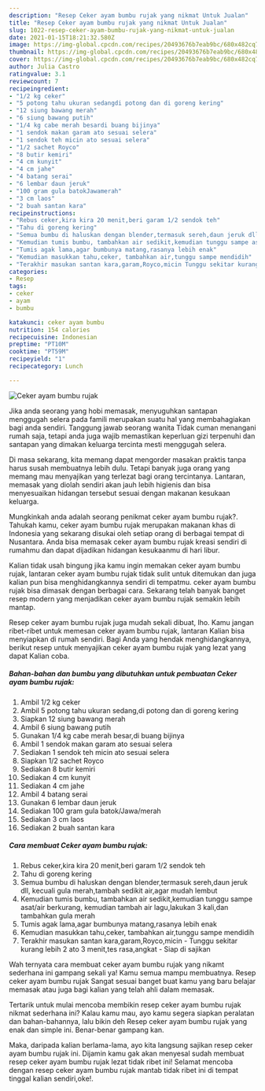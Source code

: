 ```yaml
---
description: "Resep Ceker ayam bumbu rujak yang nikmat Untuk Jualan"
title: "Resep Ceker ayam bumbu rujak yang nikmat Untuk Jualan"
slug: 1022-resep-ceker-ayam-bumbu-rujak-yang-nikmat-untuk-jualan
date: 2021-01-15T18:21:32.580Z
image: https://img-global.cpcdn.com/recipes/20493676b7eab9bc/680x482cq70/ceker-ayam-bumbu-rujak-foto-resep-utama.jpg
thumbnail: https://img-global.cpcdn.com/recipes/20493676b7eab9bc/680x482cq70/ceker-ayam-bumbu-rujak-foto-resep-utama.jpg
cover: https://img-global.cpcdn.com/recipes/20493676b7eab9bc/680x482cq70/ceker-ayam-bumbu-rujak-foto-resep-utama.jpg
author: Julia Castro
ratingvalue: 3.1
reviewcount: 7
recipeingredient:
- "1/2 kg ceker"
- "5 potong tahu ukuran sedangdi potong dan di goreng kering"
- "12 siung bawang merah"
- "6 siung bawang putih"
- "1/4 kg cabe merah besardi buang bijinya"
- "1 sendok makan garam ato sesuai selera"
- "1 sendok teh micin ato sesuai selera"
- "1/2 sachet Royco"
- "8 butir kemiri"
- "4 cm kunyit"
- "4 cm jahe"
- "4 batang serai"
- "6 lembar daun jeruk"
- "100 gram gula batokJawamerah"
- "3 cm laos"
- "2 buah santan kara"
recipeinstructions:
- "Rebus ceker,kira kira 20 menit,beri garam 1/2 sendok teh"
- "Tahu di goreng kering"
- "Semua bumbu di haluskan dengan blender,termasuk sereh,daun jeruk dll, kecuali gula merah,tambah sedikit air,agar mudah lembut"
- "Kemudian tumis bumbu, tambahkan air sedikit,kemudian tunggu sampe asat/air berkurang, kemudian tambah air lagu,lakukan 3 kali,dan tambahkan gula merah"
- "Tumis agak lama,agar bumbunya matang,rasanya lebih enak"
- "Kemudian masukkan tahu,ceker, tambahkan air,tunggu sampe mendidih"
- "Terakhir masukan santan kara,garam,Royco,micin Tunggu sekitar kurang lebih 2 ato 3 menit,tes rasa,angkat Siap di sajikan"
categories:
- Resep
tags:
- ceker
- ayam
- bumbu

katakunci: ceker ayam bumbu 
nutrition: 154 calories
recipecuisine: Indonesian
preptime: "PT10M"
cooktime: "PT59M"
recipeyield: "1"
recipecategory: Lunch

---
```



![Ceker ayam bumbu rujak](https://img-global.cpcdn.com/recipes/20493676b7eab9bc/680x482cq70/ceker-ayam-bumbu-rujak-foto-resep-utama.jpg)

Jika anda seorang yang hobi memasak, menyuguhkan santapan menggugah selera pada famili merupakan suatu hal yang membahagiakan bagi anda sendiri. Tanggung jawab seorang  wanita Tidak cuman menangani rumah saja, tetapi anda juga wajib memastikan keperluan gizi terpenuhi dan santapan yang dimakan keluarga tercinta mesti menggugah selera.

Di masa  sekarang, kita memang dapat mengorder masakan praktis tanpa harus susah membuatnya lebih dulu. Tetapi banyak juga orang yang memang mau menyajikan yang terlezat bagi orang tercintanya. Lantaran, memasak yang diolah sendiri akan jauh lebih higienis dan bisa menyesuaikan hidangan tersebut sesuai dengan makanan kesukaan keluarga. 



Mungkinkah anda adalah seorang penikmat ceker ayam bumbu rujak?. Tahukah kamu, ceker ayam bumbu rujak merupakan makanan khas di Indonesia yang sekarang disukai oleh setiap orang di berbagai tempat di Nusantara. Anda bisa memasak ceker ayam bumbu rujak kreasi sendiri di rumahmu dan dapat dijadikan hidangan kesukaanmu di hari libur.

Kalian tidak usah bingung jika kamu ingin memakan ceker ayam bumbu rujak, lantaran ceker ayam bumbu rujak tidak sulit untuk ditemukan dan juga kalian pun bisa menghidangkannya sendiri di tempatmu. ceker ayam bumbu rujak bisa dimasak dengan berbagai cara. Sekarang telah banyak banget resep modern yang menjadikan ceker ayam bumbu rujak semakin lebih mantap.

Resep ceker ayam bumbu rujak juga mudah sekali dibuat, lho. Kamu jangan ribet-ribet untuk memesan ceker ayam bumbu rujak, lantaran Kalian bisa menyiapkan di rumah sendiri. Bagi Anda yang hendak menghidangkannya, berikut resep untuk menyajikan ceker ayam bumbu rujak yang lezat yang dapat Kalian coba.

<!--inarticleads1-->

##### Bahan-bahan dan bumbu yang dibutuhkan untuk pembuatan Ceker ayam bumbu rujak:

1. Ambil 1/2 kg ceker
1. Ambil 5 potong tahu ukuran sedang,di potong dan di goreng kering
1. Siapkan 12 siung bawang merah
1. Ambil 6 siung bawang putih
1. Gunakan 1/4 kg cabe merah besar,di buang bijinya
1. Ambil 1 sendok makan garam ato sesuai selera
1. Sediakan 1 sendok teh micin ato sesuai selera
1. Siapkan 1/2 sachet Royco
1. Sediakan 8 butir kemiri
1. Sediakan 4 cm kunyit
1. Sediakan 4 cm jahe
1. Ambil 4 batang serai
1. Gunakan 6 lembar daun jeruk
1. Sediakan 100 gram gula batok/Jawa/merah
1. Sediakan 3 cm laos
1. Sediakan 2 buah santan kara




<!--inarticleads2-->

##### Cara membuat Ceker ayam bumbu rujak:

1. Rebus ceker,kira kira 20 menit,beri garam 1/2 sendok teh
1. Tahu di goreng kering
1. Semua bumbu di haluskan dengan blender,termasuk sereh,daun jeruk dll, kecuali gula merah,tambah sedikit air,agar mudah lembut
1. Kemudian tumis bumbu, tambahkan air sedikit,kemudian tunggu sampe asat/air berkurang, kemudian tambah air lagu,lakukan 3 kali,dan tambahkan gula merah
1. Tumis agak lama,agar bumbunya matang,rasanya lebih enak
1. Kemudian masukkan tahu,ceker, tambahkan air,tunggu sampe mendidih
1. Terakhir masukan santan kara,garam,Royco,micin - Tunggu sekitar kurang lebih 2 ato 3 menit,tes rasa,angkat - Siap di sajikan




Wah ternyata cara membuat ceker ayam bumbu rujak yang nikamt sederhana ini gampang sekali ya! Kamu semua mampu membuatnya. Resep ceker ayam bumbu rujak Sangat sesuai banget buat kamu yang baru belajar memasak atau juga bagi kalian yang telah ahli dalam memasak.

Tertarik untuk mulai mencoba membikin resep ceker ayam bumbu rujak nikmat sederhana ini? Kalau kamu mau, ayo kamu segera siapkan peralatan dan bahan-bahannya, lalu bikin deh Resep ceker ayam bumbu rujak yang enak dan simple ini. Benar-benar gampang kan. 

Maka, daripada kalian berlama-lama, ayo kita langsung sajikan resep ceker ayam bumbu rujak ini. Dijamin kamu gak akan menyesal sudah membuat resep ceker ayam bumbu rujak lezat tidak ribet ini! Selamat mencoba dengan resep ceker ayam bumbu rujak mantab tidak ribet ini di tempat tinggal kalian sendiri,oke!.


